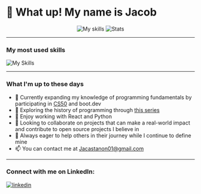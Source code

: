 # 💪 What up! My name is Jacob 

<div align="center">
  
![My skills](https://github-readme-stats.vercel.app/api/top-langs/?username=jacastanon01&theme=transparent&exclude_repo=MoRent,Jobit&layout=donut&hide_border=true)
![Stats](https://github-readme-stats.vercel.app/api?username=jacastanon01&show_icons=true&hide=issues&count_private=true&hide_border=true&theme=transparent)

</div>

<hr />


### My most used skills
![My Skills](https://skillicons.dev/icons?i=python,js,react,ts,next,vite,nodejs,tailwind,mongodb,postgres,sqlite,bash) 

---
### What I'm up to these days
- 🧠 Currently expanding my knowledge of programming fundamentals by participating in [CS50](https://cs50.harvard.edu/x/2024/) and boot.dev
- 👾 Exploring the history of programming through [this series](https://github.com/realityexpander/How_to_program_from_ground_up/tree/main)
- 🌱 Enjoy working with React and Python
- 👯 Looking to collaborate on projects that can make a real-world impact and contribute to open source projects I believe in
- 🤔 Always eager to help others in their journey while I continue to define mine 
- 📫 You can contact me at [Jacastanon01\@gmail.com](mailto:jacastanon01@gmail.com?subject=I%20saw%20your%20profile%20on%20GitHub!)
---
### Connect with me on LinkedIn:
[![linkedin](https://skillicons.dev/icons?i=linkedin)](https://www.linkedin.com/in/jacob-castanon-b76490168/)

